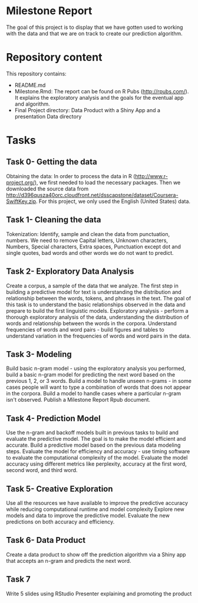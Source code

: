 # Milestone Report 
The goal of this project is to display that we have gotten used to working with the data and that we are on track to create our prediction algorithm. 

# Repository content 
This repository contains:
* README.md 
* Milestone.Rmd: The report can be found on R Pubs (http://rpubs.com/). It explains the exploratory analysis and the goals for the eventual app and algorithm.  
* Final Project directory: Data Product with a Shiny App and a presentation 
Data directory

# Tasks

## Task 0- Getting the data
Obtaining the data: In order to process the data in R (http://www.r-project.org/), we first needed to load the necessary packages. Then we downloaded the source data from http://d396qusza40orc.cloudfront.net/dsscapstone/dataset/Coursera-SwiftKey.zip. For this project, we only used the English (United States) data. 

## Task 1- Cleaning the data
Tokenization: Identify, sample and clean the data from punctuation, numbers. We need to remove Capital letters, Unknown characters, Numbers, Special characters, Extra spaces, Punctuation except dot and single quotes, bad words and other words we do not want to predict.

## Task 2- Exploratory Data Analysis
Create a corpus, a sample of the data that we analyze. The first step in building a predictive model for text is understanding the distribution and relationship between the words, tokens, and phrases in the text. The goal of this task is to understand the basic relationships observed in the data and prepare to build the first linguistic models.
Exploratory analysis - perform a thorough exploratory analysis of the data, understanding the distribution of words and relationship between the words in the corpora.
Understand frequencies of words and word pairs - build figures and tables to understand variation in the frequencies of words and word pairs in the data.

## Task 3- Modeling
Build basic n-gram model - using the exploratory analysis you performed, build a basic n-gram model for predicting the next word based on the previous 1, 2, or 3 words.
Build a model to handle unseen n-grams - in some cases people will want to type a combination of words that does not appear in the corpora. Build a model to handle cases where a particular n-gram isn't observed. Publish a Milestone Report Rpub document.

## Task 4- Prediction Model
Use the n-gram and backoff models  built in previous tasks to build and evaluate the predictive model. The goal is to make the model efficient and accurate.
Build a predictive model based on the previous data modeling steps.
Evaluate the model for efficiency and accuracy - use timing software to evaluate the computational complexity of the model. Evaluate the model accuracy using different metrics like perplexity, accuracy at the first word, second word, and third word.

## Task 5- Creative Exploration
Use all the resources we have available to improve the predictive accuracy while reducing computational runtime and model complexity
Explore new models and data to improve the predictive model.
Evaluate the new predictions on both accuracy and efficiency.

## Task 6- Data Product
Create a data product to show off the prediction algorithm via a Shiny app that accepts an n-gram and predicts the next word.

## Task 7
Write 5 slides using RStudio Presenter explaining and promoting the product  
